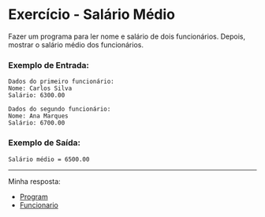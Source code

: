 # Exercício - Salário Médio

Fazer um programa para ler nome e salário de dois funcionários. Depois, mostrar o salário
médio dos funcionários.

### Exemplo de Entrada:

```
Dados do primeiro funcionário:
Nome: Carlos Silva
Salário: 6300.00

Dados do segundo funcionário:
Nome: Ana Marques
Salário: 6700.00
```

### Exemplo de Saída:

```
Salário médio = 6500.00
```

---

Minha resposta:

- [Program](https://github.com/JonathanBarr0s/Udemy-CSharp/blob/main/01.%20Programa%C3%A7%C3%A3o%20Orientada%20a%20Objetos/00.%20Classes%2C%20Atributos%2C%20M%C3%A9todos%20e%20Membros%20Est%C3%A1ticos/01.%20Sal%C3%A1rio%20M%C3%A9dio/SalarioMedio/SalarioMedio/Program.cs)
- [Funcionario](https://github.com/JonathanBarr0s/Udemy-CSharp/blob/main/01.%20Programa%C3%A7%C3%A3o%20Orientada%20a%20Objetos/00.%20Classes%2C%20Atributos%2C%20M%C3%A9todos%20e%20Membros%20Est%C3%A1ticos/01.%20Sal%C3%A1rio%20M%C3%A9dio/SalarioMedio/SalarioMedio/Funcionario.cs)